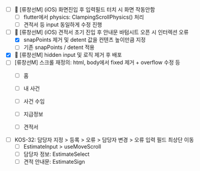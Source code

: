 - [ ] 🚧 [류창선M] (iOS) 화면진입 후 입력필드 터치 시 화면 작동안함
	- [ ] flutter에서 physics: ClampingScrollPhysics() 처리
	- [ ] 견적서 등 input 동일하게 수정 진행
- [ ] 🚧 [류창선M] (iOS) 견적서 초기 진입 후 안내문 바텀시트 오픈 시 인터렉션 오류
	- [x] snapPoints 제거 및 detent 값을 컨텐츠 높이만큼 지정
	- [ ] 기존 snapPoints / detent 적용
- [x] 🚧 [류창선M] hidden input 및 로직 제거 후 배포
- [ ] [류창선M] 스크롤 재정의: html, body에서 fixed 제거 + overflow 수정 등
	- [ ] 홈
	- [ ] 내 사건
	- [ ] 사건 수임
	- [ ] 지급정보
	- [ ] 견적서






- [ ] KOS-32: 담당자 지정 > 등록 > 오류 > 담당자 변경 > 오류 입력 필드 최상단 이동
	- [ ] EstimateInput > useMoveScroll
	- [ ] 담당자 정보: EstimateSelect
	- [ ] 견적 안내문: EstimateSign